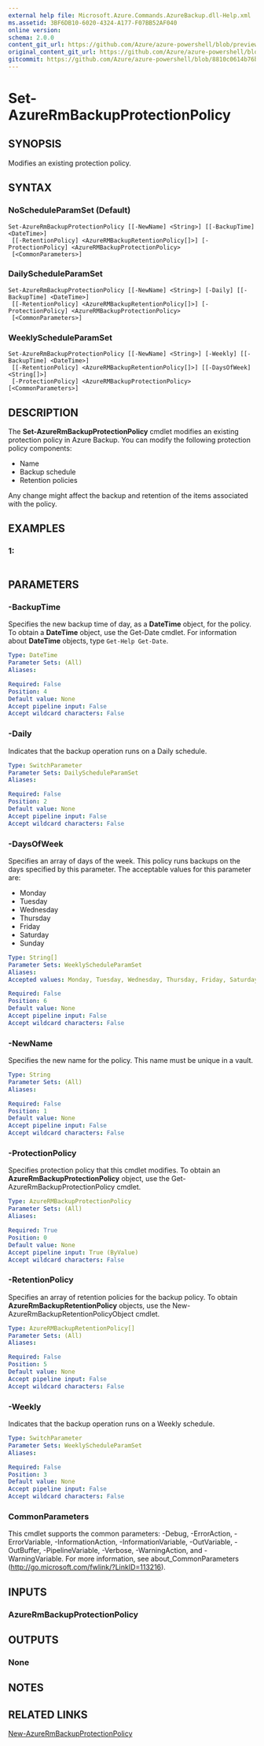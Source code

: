 ```yaml
---
external help file: Microsoft.Azure.Commands.AzureBackup.dll-Help.xml
ms.assetid: 3BF6DB10-6020-4324-A177-F07BB52AF040
online version:
schema: 2.0.0
content_git_url: https://github.com/Azure/azure-powershell/blob/preview/src/ResourceManager/AzureBackup/Commands.AzureBackup/help/Set-AzureRmBackupProtectionPolicy.md
original_content_git_url: https://github.com/Azure/azure-powershell/blob/preview/src/ResourceManager/AzureBackup/Commands.AzureBackup/help/Set-AzureRmBackupProtectionPolicy.md
gitcommit: https://github.com/Azure/azure-powershell/blob/8810c0614b76be8d014616888a4ae7733a452af9
---
```


# Set-AzureRmBackupProtectionPolicy

## SYNOPSIS
Modifies an existing protection policy.

## SYNTAX

### NoScheduleParamSet (Default)
```
Set-AzureRmBackupProtectionPolicy [[-NewName] <String>] [[-BackupTime] <DateTime>]
 [[-RetentionPolicy] <AzureRMBackupRetentionPolicy[]>] [-ProtectionPolicy] <AzureRMBackupProtectionPolicy>
 [<CommonParameters>]
```

### DailyScheduleParamSet
```
Set-AzureRmBackupProtectionPolicy [[-NewName] <String>] [-Daily] [[-BackupTime] <DateTime>]
 [[-RetentionPolicy] <AzureRMBackupRetentionPolicy[]>] [-ProtectionPolicy] <AzureRMBackupProtectionPolicy>
 [<CommonParameters>]
```

### WeeklyScheduleParamSet
```
Set-AzureRmBackupProtectionPolicy [[-NewName] <String>] [-Weekly] [[-BackupTime] <DateTime>]
 [[-RetentionPolicy] <AzureRMBackupRetentionPolicy[]>] [[-DaysOfWeek] <String[]>]
 [-ProtectionPolicy] <AzureRMBackupProtectionPolicy> [<CommonParameters>]
```

## DESCRIPTION
The **Set-AzureRmBackupProtectionPolicy** cmdlet modifies an existing protection policy in Azure Backup.
You can modify the following protection policy components: 

- Name
- Backup schedule
- Retention policies

Any change might affect the backup and retention of the items associated with the policy.

## EXAMPLES

### 1:
```

```

## PARAMETERS

### -BackupTime
Specifies the new backup time of day, as a **DateTime** object, for the policy.
To obtain a **DateTime** object, use the Get-Date cmdlet.
For information about **DateTime** objects, type `Get-Help Get-Date`.

```yaml
Type: DateTime
Parameter Sets: (All)
Aliases: 

Required: False
Position: 4
Default value: None
Accept pipeline input: False
Accept wildcard characters: False
```

### -Daily
Indicates that the backup operation runs on a Daily schedule.

```yaml
Type: SwitchParameter
Parameter Sets: DailyScheduleParamSet
Aliases: 

Required: False
Position: 2
Default value: None
Accept pipeline input: False
Accept wildcard characters: False
```

### -DaysOfWeek
Specifies an array of days of the week.
This policy runs backups on the days specified by this parameter.
The acceptable values for this parameter are:

- Monday 
- Tuesday 
- Wednesday 
- Thursday 
- Friday 
- Saturday 
- Sunday

```yaml
Type: String[]
Parameter Sets: WeeklyScheduleParamSet
Aliases: 
Accepted values: Monday, Tuesday, Wednesday, Thursday, Friday, Saturday, Sunday

Required: False
Position: 6
Default value: None
Accept pipeline input: False
Accept wildcard characters: False
```

### -NewName
Specifies the new name for the policy.
This name must be unique in a vault.

```yaml
Type: String
Parameter Sets: (All)
Aliases: 

Required: False
Position: 1
Default value: None
Accept pipeline input: False
Accept wildcard characters: False
```

### -ProtectionPolicy
Specifies protection policy that this cmdlet modifies.
To obtain an **AzureRmBackupProtectionPolicy** object, use the Get-AzureRmBackupProtectionPolicy cmdlet.

```yaml
Type: AzureRMBackupProtectionPolicy
Parameter Sets: (All)
Aliases: 

Required: True
Position: 0
Default value: None
Accept pipeline input: True (ByValue)
Accept wildcard characters: False
```

### -RetentionPolicy
Specifies an array of retention policies for the backup policy.
To obtain **AzureRmBackupRetentionPolicy** objects, use the New-AzureRmBackupRetentionPolicyObject cmdlet.

```yaml
Type: AzureRMBackupRetentionPolicy[]
Parameter Sets: (All)
Aliases: 

Required: False
Position: 5
Default value: None
Accept pipeline input: False
Accept wildcard characters: False
```

### -Weekly
Indicates that the backup operation runs on a Weekly schedule.

```yaml
Type: SwitchParameter
Parameter Sets: WeeklyScheduleParamSet
Aliases: 

Required: False
Position: 3
Default value: None
Accept pipeline input: False
Accept wildcard characters: False
```

### CommonParameters
This cmdlet supports the common parameters: -Debug, -ErrorAction, -ErrorVariable, -InformationAction, -InformationVariable, -OutVariable, -OutBuffer, -PipelineVariable, -Verbose, -WarningAction, and -WarningVariable. For more information, see about_CommonParameters (http://go.microsoft.com/fwlink/?LinkID=113216).

## INPUTS

### AzureRmBackupProtectionPolicy

## OUTPUTS

### None

## NOTES

## RELATED LINKS

[New-AzureRmBackupProtectionPolicy](./New-AzureRmBackupProtectionPolicy.md)


